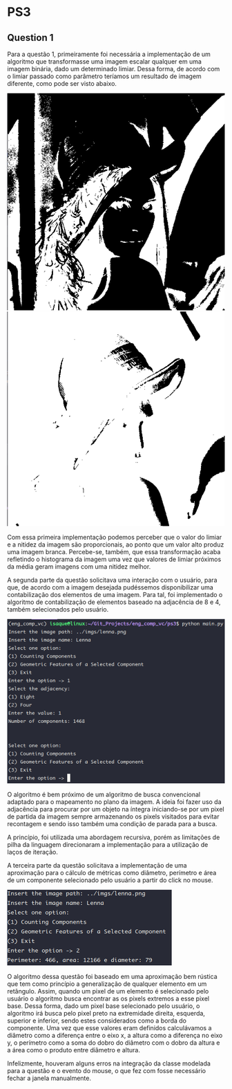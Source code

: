 # PS3

## Question 1

Para a questão 1, primeiramente foi necessária a implementação de um algoritmo que transformasse uma imagem escalar
qualquer em uma imagem binária, dado um determinado limiar. Dessa forma, de acordo com o limiar passado como parâmetro
teríamos um resultado de imagem diferente, como pode ser visto abaixo.

![Imagem binária com o limiar igual a 100](result_imgs/lenna_100.png)
![Imagem binária com o limiar igual a 200](result_imgs/lenna_200.png)

Com essa primeira implementação podemos perceber que o valor do limiar e a nitidez da imagem são proporcionais, ao ponto
que um valor alto produz uma imagem branca. Percebe-se, também, que essa transformação acaba refletindo o histograma da
imagem uma vez que valores de limiar próximos da média geram imagens com uma nitidez melhor.

A segunda parte da questão solicitava uma interação com o usuário, para que, de acordo com a imagem desejada pudéssemos
disponibilizar uma contabilização dos elementos de uma imagem. Para tal, foi implementado o algoritmo de contabilização
de elementos baseado na adjacência de 8 e 4, também selecionados pelo usuário.

![Interação da questão 1](result_imgs/count_cmp.png)

O algoritmo é bem próximo de um algoritmo de busca convencional adaptado para o mapeamento no plano da imagem. A ideia
foi fazer uso da adjacência para procurar por um objeto na íntegra iniciando-se por um pixel de partida da imagem sempre
armazenando os pixels visitados para evitar recontagem e sendo isso também uma condição de parada para a busca.

A princípio, foi utilizada uma abordagem recursiva, porém as limitações de pilha da linguagem direcionaram a
implementação para a utilização de laços de iteração.

A terceira parte da questão solicitava a implementação de uma aproximação para o cálculo de métricas como diâmetro, 
perímetro e área de um componente selecionado pelo usuário a partir do click no mouse.

![Interação da questão 2](result_imgs/geo_feat.png)

O algoritmo dessa questão foi baseado em uma aproximação bem rústica que tem como princípio a generalização de qualquer
elemento em um retângulo. Assim, quando um pixel de um elemento é selecionado pelo usuário o algoritmo busca encontrar
as os pixels extremos a esse pixel base. Dessa forma, dado um pixel base selecionado pelo usuário, o algoritmo irá busca
pelo pixel preto na extremidade direita, esquerda, superior e inferior, sendo estes considerados como a borda do
componente. Uma vez que esse valores eram definidos calculávamos a diâmetro como a diferença entre o eixo x, a altura 
como a diferença no eixo y, o perímetro como a soma do dobro do diâmetro com o dobro da altura e a área como o produto
entre diâmetro e altura.

Infelizmente, houveram alguns erros na integração da classe modelada para a questão e o evento do mouse, o que fez com
fosse necessário fechar a janela manualmente.
